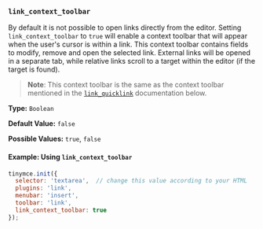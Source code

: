 ### `link_context_toolbar`

By default it is not possible to open links directly from the editor. Setting `link_context_toolbar` to `true` will enable a context toolbar that will appear when the user's cursor is within a link. This context toolbar contains fields to modify, remove and open the selected link. External links will be opened in a separate tab, while relative links scroll to a target within the editor (if the target is found).

> **Note**: This context toolbar is the same as the context toolbar mentioned in the [`link_quicklink`](#link_quicklink) documentation below.

**Type:** `Boolean`

**Default Value:** `false`

**Possible Values:** `true`, `false`

#### Example: Using `link_context_toolbar`

```js
tinymce.init({
  selector: 'textarea',  // change this value according to your HTML
  plugins: 'link',
  menubar: 'insert',
  toolbar: 'link',
  link_context_toolbar: true
});
```

